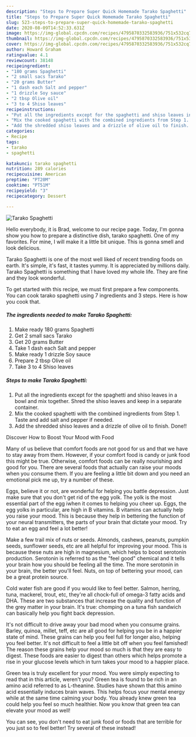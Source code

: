 ```yaml
---
description: "Steps to Prepare Super Quick Homemade Tarako Spaghetti"
title: "Steps to Prepare Super Quick Homemade Tarako Spaghetti"
slug: 523-steps-to-prepare-super-quick-homemade-tarako-spaghetti
date: 2020-08-09T14:52:33.631Z
image: https://img-global.cpcdn.com/recipes/4795870332583936/751x532cq70/tarako-spaghetti-recipe-main-photo.jpg
thumbnail: https://img-global.cpcdn.com/recipes/4795870332583936/751x532cq70/tarako-spaghetti-recipe-main-photo.jpg
cover: https://img-global.cpcdn.com/recipes/4795870332583936/751x532cq70/tarako-spaghetti-recipe-main-photo.jpg
author: Howard Graham
ratingvalue: 4.1
reviewcount: 38148
recipeingredient:
- "180 grams Spaghetti"
- "2 small sacs Tarako"
- "20 grams Butter"
- "1 dash each Salt and pepper"
- "1 drizzle Soy sauce"
- "2 tbsp Olive oil"
- "3 to 4 Shiso leaves"
recipeinstructions:
- "Put all the ingredients except for the spaghetti and shiso leaves in a bowl and mix together. Shred the shiso leaves and keep in a separate container."
- "Mix the cooked spaghetti with the combined ingredients from Step 1. Taste and add salt and pepper if needed."
- "Add the shredded shiso leaves and a drizzle of olive oil to finish. Done!!"
categories:
- Recipe
tags:
- tarako
- spaghetti

katakunci: tarako spaghetti 
nutrition: 289 calories
recipecuisine: American
preptime: "PT20M"
cooktime: "PT51M"
recipeyield: "3"
recipecategory: Dessert

---
```



![Tarako Spaghetti](https://img-global.cpcdn.com/recipes/4795870332583936/751x532cq70/tarako-spaghetti-recipe-main-photo.jpg)

Hello everybody, it is Brad, welcome to our recipe page. Today, I'm gonna show you how to prepare a distinctive dish, tarako spaghetti. One of my favorites. For mine, I will make it a little bit unique. This is gonna smell and look delicious.

Tarako Spaghetti is one of the most well liked of recent trending foods on earth. It's simple, it's fast, it tastes yummy. It is appreciated by millions daily. Tarako Spaghetti is something that I have loved my whole life. They are fine and they look wonderful.




To get started with this recipe, we must first prepare a few components. You can cook tarako spaghetti using 7 ingredients and 3 steps. Here is how you cook that.

<!--inarticleads1-->

##### The ingredients needed to make Tarako Spaghetti:

1. Make ready 180 grams Spaghetti
1. Get 2 small sacs Tarako
1. Get 20 grams Butter
1. Take 1 dash each Salt and pepper
1. Make ready 1 drizzle Soy sauce
1. Prepare 2 tbsp Olive oil
1. Take 3 to 4 Shiso leaves




<!--inarticleads2-->

##### Steps to make Tarako Spaghetti:

1. Put all the ingredients except for the spaghetti and shiso leaves in a bowl and mix together. Shred the shiso leaves and keep in a separate container.
1. Mix the cooked spaghetti with the combined ingredients from Step 1. Taste and add salt and pepper if needed.
1. Add the shredded shiso leaves and a drizzle of olive oil to finish. Done!!




Discover How to Boost Your Mood with Food


Many of us believe that comfort foods are not good for us and that we have to stay away from them. However, if your comfort food is candy or junk food this might be true. Otherwise, comfort foods can be really nourishing and good for you. There are several foods that actually can raise your moods when you consume them. If you are feeling a little bit down and you need an emotional pick me up, try a number of these.

Eggs, believe it or not, are wonderful for helping you battle depression. Just make sure that you don't get rid of the egg yolk. The yolk is the most essential part of the egg iwhen it comes to helping you cheer up. Eggs, the egg yolks in particular, are high in B vitamins. B vitamins can actually help you raise your mood. This is because they help in bettering the function of your neural transmitters, the parts of your brain that dictate your mood. Try to eat an egg and feel a lot better!

Make a few trail mix of nuts or seeds. Almonds, cashews, peanuts, pumpkin seeds, sunflower seeds, etc are all helpful for improving your mood. This is because these nuts are high in magnesium, which helps to boost serotonin production. Serotonin is referred to as the "feel good" chemical and it tells your brain how you should be feeling all the time. The more serotonin in your brain, the better you'll feel. Nuts, on top of bettering your mood, can be a great protein source.

Cold water fish are good if you would like to feel better. Salmon, herring, tuna, mackerel, trout, etc, they're all chock-full of omega-3 fatty acids and DHA. These are two substances that increase the quality and function of the grey matter in your brain. It's true: chomping on a tuna fish sandwich can basically help you fight back depression. 

It's not difficult to drive away your bad mood when you consume grains. Barley, quinoa, millet, teff, etc are all good for helping you be in a happier state of mind. These grains can help you feel full for longer also, helping you feel better. It's not difficult to feel a little bit off when you feel famished! The reason these grains help your mood so much is that they are easy to digest. These foods are easier to digest than others which helps promote a rise in your glucose levels which in turn takes your mood to a happier place.

Green tea is truly excellent for your mood. You were simply expecting to read that in this article, weren't you? Green tea is found to be rich in an amino acid referred to as L-theanine. Studies have shown that this amino acid essentially induces brain waves. This helps focus your mental energy while at the same time calming your body. You already knew green tea could help you feel so much healthier. Now you know that green tea can elevate your mood as well!

You can see, you don't need to eat junk food or foods that are terrible for you just so to feel better! Try several of these instead!

